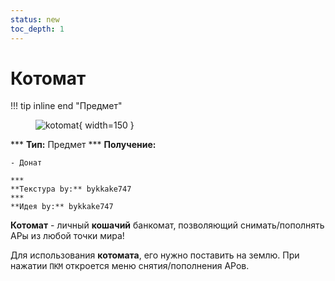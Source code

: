 ```yaml
---
status: new
toc_depth: 1
---
```


# Котомат

!!! tip inline end "Предмет"
    <figure markdown="span">
        ![kotomat](../../assets/items/items/kotomat.png){ width=150 }
    </figure>
    ***
    **Тип:** Предмет
    ***
    **Получение:**
    
    - Донат

    ***
    **Текстура by:** bykkake747
    ***
    **Идея by:** bykkake747

**Котомат** - личный **кошачий** банкомат, позволяющий снимать/пополнять АРы из любой точки мира!

Для использования **котомата**, его нужно поставить на землю. При нажатии `ПКМ` откроется меню снятия/пополнения АРов.


